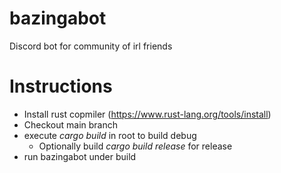 # bazingabot
Discord bot for community of irl friends

# Instructions

- Install rust copmiler (https://www.rust-lang.org/tools/install)
- Checkout main branch
- execute _cargo build_ in root to build debug
  - Optionally  build _cargo build release_ for release
- run bazingabot under build
